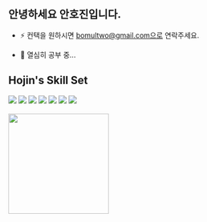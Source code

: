 <!-- 
<pre align="center">    

ooooo   ooooo               o8o  o8o                    .o.                   
`888'   `888'               `"'  `"'                   .888.                  
 888     888   .ooooo.     oooo oooo  ooo. .oo.       .8"888.     ooo. .oo.   
 888ooooo888  d88' `88b    `888 `888  `888P"Y88b     .8' `888.    `888P"Y88b  
 888     888  888   888     888  888   888   888    .88ooo8888.    888   888  
 888     888  888   888     888  888   888   888   .8'     `888.   888   888  
o888o   o888o `Y8bod8P'     888 o888o o888o o888o o88o     o8888o o888o o888o 
                            888                                               
                        .o. 88P                                               
                        `Y888P                                                

</pre> -->
## 안녕하세요 안호진입니다.

- ⚡ 컨택을 원하시면 bomultwo@gmail.com으로 연락주세요.  

- 🌱 열심히 공부 중...
  


## Hojin's Skill Set  


<div>
 <img src="https://img.shields.io/badge/HTML5-E34F26?style=flat-square&logo=HTML5&logoColor=white"/>
 <img src="https://img.shields.io/badge/CSS3-1572B6?style=flat-square&logo=CSS3&logoColor=white"/>
 <img src="https://img.shields.io/badge/JavaScript-F7DF1E?style=flat-square&logo=JavaScript&logoColor=white"/>
 <img src="https://img.shields.io/badge/Typescript-3178C6?style=flat-square&logo=Typescript&logoColor=white"/>  
 <img src="https://img.shields.io/badge/React-00BCF6?style=flat-square&logo=React&logoColor=white"/>
<!--  <img src="https://img.shields.io/badge/Redux-764ABC?style=flat-square&logo=Redux&logoColor=white"/> -->
  <img src="https://img.shields.io/badge/Next-000?style=flat-square&logo=Nextjs&logoColor=white"/>
<!--  <img src="https://img.shields.io/badge/Styled-components-yellow?style=flat-square&logo=Emotion&logoColor=white"/> -->
  <img src="https://img.shields.io/badge/Node.js-339933?style=flat-square&logo=Node.js&logoColor=white"/>  
</div>

<br/>  

<img height="200px" src="https://github-readme-stats-eight-theta.vercel.app/api/top-langs/?username=HojinAn&layout=compact&langs_count=8&theme=graywhite"/>
